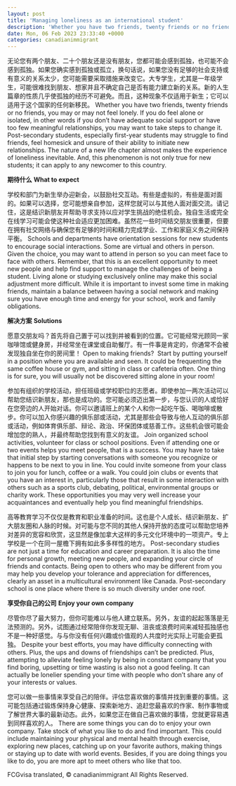 ```yaml
---
layout: post
title: 'Managing loneliness as an international student'
description: 'Whether you have two friends, twenty friends or no friends, you may or may not feel lonely. If you do feel alone or isolated, in other words if you don’t have adequate social support or have too few meaningful relationships, you may want to take steps to change it.'
date: Mon, 06 Feb 2023 23:33:40 +0000
categories: canadianimmigrant
---
```


无论您有两个朋友、二十个朋友还是没有朋友，您都可能会感到孤独，也可能不会感到孤独。如果您确实感到孤独或孤立，换句话说，如果您没有足够的社会支持或有意义的关系太少，您可能需要采取措施来改变它。大专学生，尤其是一年级学生，可能很难找到朋友、想家并且不确定自己是否有能力建立新的关系。新的人生篇章的性质几乎使孤独的经历不可避免。而且，这种现象不仅适用于新生；它可以适用于这个国家的任何新移民。	Whether you have two friends, twenty friends or no friends, you may or may not feel lonely. If you do feel alone or isolated, in other words if you don’t have adequate social support or have too few meaningful relationships, you may want to take steps to change it. Post-secondary students, especially first-year students may struggle to find friends, feel homesick and unsure of their ability to initiate new relationships. The nature of a new life chapter almost makes the experience of loneliness inevitable. And, this phenomenon is not only true for new students; it can apply to any newcomer to this country.
	
**期待什么**	**What to expect**
	
学校和部门为新生举办迎新会，以鼓励社交互动。有些是虚拟的，有些是面对面的。如果可以选择，您可能想亲自参加，这样您就可以与其他人面对面交流。请记住，这是结识新朋友并帮助寻求支持以应对学生挑战的绝佳机会。独自生活或完全在线学习可能会使这种社会适应更加困难。虽然花一些时间结交朋友很重要，但要在拥有社交网络与确保您有足够的时间和精力完成学业、工作和家庭义务之间保持平衡。	Schools and departments have orientation sessions for new students to encourage social interactions. Some are virtual and others in person. Given the choice, you may want to attend in person so you can meet face to face with others. Remember, that this is an excellent opportunity to meet new people and help find support to manage the challenges of being a student. Living alone or studying exclusively online may make this social adjustment more difficult. While it is important to invest some time in making friends, maintain a balance between having a social network and making sure you have enough time and energy for your school, work and family obligations.
	
**解决方案**	**Solutions**
	
愿意交朋友吗？首先将自己置于可以找到并被看到的位置。它可能经常光顾同一家咖啡馆或健身房，并经常坐在课堂或自助餐厅。有一件事是肯定的，你通常不会被发现独自坐在你的房间里！	Open to making friends?  Start by putting yourself in a position where you are available and seen. It could be frequenting the same coffee house or gym, and sitting in class or cafeteria often. One thing is for sure, you will usually not be discovered sitting alone in your room!
	
参加有组织的学校活动，担任班级或学校职位的志愿者。即使参加一两次活动可以帮助您结识新朋友，那也是成功的。您可能必须迈出第一步，与您认识的人或恰好在您旁边的人开始对话。你可以邀请班上的某个人和你一起吃午饭、喝咖啡或散步。你可以加入你感兴趣的俱乐部或活动，尤其是那些会导致与他人互动的俱乐部或活动，例如体育俱乐部、辩论、政治、环保团体或慈善工作。这些机会很可能会增加您的熟人，并最终帮助您找到有意义的友谊。	Join organized school activities, volunteer for class or school positions. Even if attending one or two events helps you meet people, that is a success. You may have to take that initial step by starting conversations with someone you recognize or happens to be next to you in line. You could invite someone from your class to join you for lunch, coffee or a walk. You could join clubs or events that you have an interest in, particularly those that result in some interaction with others such as a sports club, debating, political, environmental groups or charity work. These opportunities you may very well increase your acquaintances and eventually help you find meaningful friendships.
	
高等教育学习不仅仅是教育和职业准备的时间。这也是个人成长、结识新朋友、扩大朋友圈和人脉的时候。对可能与您不同的其他人保持开放的态度可以帮助您培养对差异的宽容和欣赏，这显然是像加拿大这样的多元文化环境中的一项资产。专上学校是一个在同一屋檐下拥有如此多多样性的地方。	Post-secondary studies are not just a time for education and career preparation. It is also the time for personal growth, meeting new people, and expanding your circle of friends and contacts. Being open to others who may be different from you may help you develop your tolerance and appreciation for differences, clearly an asset in a multicultural environment like Canada. Post-secondary school is one place where there is so much diversity under one roof.
	
**享受你自己的公司**	**Enjoy your own company**
	
尽管你尽了最大努力，但你可能难以与他人建立联系。另外，友谊的起起落落是无法预测的。另外，试图通过经常陪伴你发现无聊、沮丧或浪费时间来减轻孤独感也不是一种好感觉。与与你没有任何兴趣或价值观的人共度时光实际上可能会更孤独。	Despite your best efforts, you may have difficulty connecting with others. Plus, the ups and downs of friendships can’t be predicted. Plus, attempting to alleviate feeling lonely by being in constant company that you find boring, upsetting or time wasting is also not a good feeling. It can actually be lonelier spending your time with people who don’t share any of your interests or values.
	
您可以做一些事情来享受自己的陪伴。评估您喜欢做的事情并找到重要的事情。这可能包括通过锻炼保持身心健康、探索新地方、追赶您最喜欢的作家、制作事物或了解世界大事的最新动态。此外，如果您正在做自己喜欢做的事情，您就更容易遇到同样喜欢的人。	There are some things you can do to enjoy your own company. Take stock of what you like to do and find important. This could include maintaining your physical and mental health through exercise, exploring new places, catching up on your favorite authors, making things or staying up to date with world events. Besides, if you are doing things you like to do, you are more apt to meet others who like that too.

FCGvisa translated, © canadianimmigrant All Rights Reserved.
